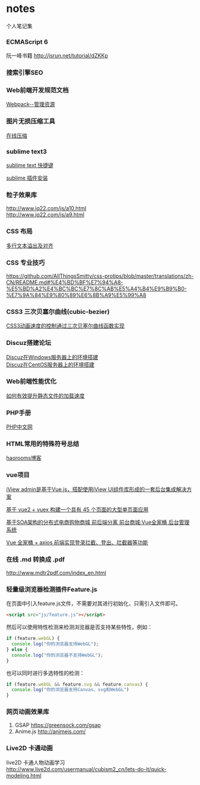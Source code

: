 # notes
个人笔记集

### ECMAScript 6
阮一峰书籍
http://jsrun.net/tutorial/dZKKp

### 搜索引擎SEO

### Web前端开发规范文档
[Webpack--管理资源](./specification.md)

### 图片无损压缩工具
[在线压缩](./compress.md)

### sublime text3
[sublime text 快捷键](./sublime.md)

[sublime 插件安装](./package.md)

### 粒子效果库
http://www.jq22.com/js/a10.html <br/>
http://www.jq22.com/js/a9.html

### CSS 布局
[多行文本溢出及对齐](./display.md)

### CSS 专业技巧
https://github.com/AllThingsSmitty/css-protips/blob/master/translations/zh-CN/README.md#%E4%BD%BF%E7%94%A8-%E5%BD%A2%E4%BC%BC%E7%8C%AB%E5%A4%B4%E9%B9%B0-%E7%9A%84%E9%80%89%E6%8B%A9%E5%99%A8

### CSS3 三次贝塞尔曲线(cubic-bezier)
[CSS3动画速度的控制通过三次贝塞尔曲线函数实现](./cubic.md)

### Discuz搭建论坛
[Discuz在Windows服务器上的环境搭建](./discuz.md) <br/>
[Discuz在CentOS服务器上的环境搭建](./discuz_centos.md)

### Web前端性能优化
[如何有效提升静态文件的加载速度](./jzsd.md)

### PHP手册
[PHP中文网](http://www.php.cn/toutiao-384729.html)

### HTML常用的特殊符号总结

[haorooms博客](http://www.haorooms.com/post/html_tsfh)

### vue项目

[iView admin是基于Vue.js，搭配使用iView UI组件库形成的一套后台集成解决方案](https://github.com/iview/iview-admin)

[基于 vue2 + vuex 构建一个具有 45 个页面的大型单页面应用](https://github.com/bailicangdu/vue2-elm)

[基于SOA架构的分布式电商购物商城 前后端分离 前台商城:Vue全家桶 后台管理系统](https://github.com/HurriedOn/xmall)

[Vue 全家桶 + axios 前端实现登录拦截、登出、拦截器等功能](https://github.com/superman66/vue-axios-github)

### 在线 .md 转换成 .pdf
http://www.mdtr2pdf.com/index_en.html

### 轻量级浏览器检测插件Feature.js

在页面中引入feature.js文件，不需要对其进行初始化，只需引入文件即可。
```html
<script src="js/feature.js"></script>
```
然后可以使用特性检测来检测浏览器是否支持某些特性，例如：
```js
if (feature.webGL) {
  console.log("你的浏览器支持WebGL");
} else {
  console.log("你的浏览器不支持WebGL");
}
```
也可以同时进行多选特性的检测：
```js
if (feature.webGL && feature.svg && feature.canvas) {
  console.log("你的浏览器支持Canvas、svg和WebGL")
}
```

### 网页动画效果库
1. GSAP  https://greensock.com/gsap  <br/>
2. Anime.js http://animejs.com/


### Live2D 卡通动画
live2D 卡通人物动画学习
http://www.live2d.com/usermanual/cubism2_cn/lets-do-it/quick-modeling.html
